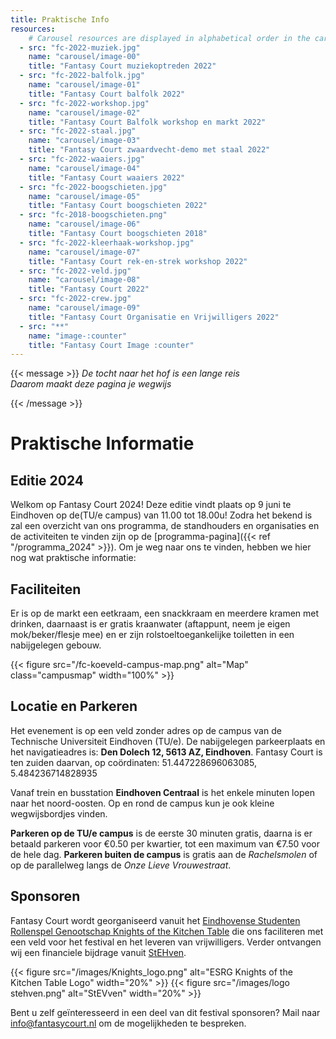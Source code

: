 ```yaml
---
title: Praktische Info
resources:
    # Carousel resources are displayed in alphabetical order in the carousel.
  - src: "fc-2022-muziek.jpg"
    name: "carousel/image-00"
    title: "Fantasy Court muziekoptreden 2022"
  - src: "fc-2022-balfolk.jpg"
    name: "carousel/image-01"
    title: "Fantasy Court balfolk 2022"
  - src: "fc-2022-workshop.jpg"
    name: "carousel/image-02"
    title: "Fantasy Court Balfolk workshop en markt 2022"
  - src: "fc-2022-staal.jpg"
    name: "carousel/image-03"
    title: "Fantasy Court zwaardvecht-demo met staal 2022"
  - src: "fc-2022-waaiers.jpg"
    name: "carousel/image-04"
    title: "Fantasy Court waaiers 2022"
  - src: "fc-2022-boogschieten.jpg"
    name: "carousel/image-05"
    title: "Fantasy Court boogschieten 2022"
  - src: "fc-2018-boogschieten.png"
    name: "carousel/image-06"
    title: "Fantasy Court boogschieten 2018"
  - src: "fc-2022-kleerhaak-workshop.jpg"
    name: "carousel/image-07"
    title: "Fantasy Court rek-en-strek workshop 2022"
  - src: "fc-2022-veld.jpg"
    name: "carousel/image-08"
    title: "Fantasy Court 2022"
  - src: "fc-2022-crew.jpg"
    name: "carousel/image-09"
    title: "Fantasy Court Organisatie en Vrijwilligers 2022"
  - src: "**"
    name: "image-:counter"
    title: "Fantasy Court Image :counter"
---
```


{{< message >}}
 _De tocht naar het hof is een lange reis_\
_Daarom maakt deze pagina je wegwijs_

{{< /message >}}

# Praktische Informatie

## Editie 2024
Welkom op Fantasy Court 2024! Deze editie vindt plaats op 9 juni te Eindhoven op de(TU/e campus) van 11.00 tot 18.00u! Zodra het bekend is zal een overzicht van ons programma, de standhouders en organisaties en de activiteiten te vinden zijn op de [programma-pagina]({{< ref "/programma_2024" >}}).  Om je weg naar ons te vinden, hebben we hier nog wat praktische informatie:
## Faciliteiten
Er is op de markt een eetkraam, een snackkraam en meerdere kramen met drinken, daarnaast is er gratis kraanwater (aftappunt, neem je eigen mok/beker/flesje mee) en er zijn rolstoeltoegankelijke toiletten in een nabijgelegen gebouw.

{{< figure src="/fc-koeveld-campus-map.png" alt="Map" class="campusmap" width="100%" >}}


## Locatie en Parkeren
Het evenement is op een veld zonder adres op de campus van de Technische Universiteit Eindhoven (TU/e). De nabijgelegen parkeerplaats en het navigatieadres is: **Den Dolech 12, 5613 AZ, Eindhoven**. Fantasy Court is ten zuiden daarvan, op coördinaten: 51.447228696063085, 5.484236714828935

Vanaf trein en busstation **Eindhoven Centraal** is het enkele minuten lopen naar het noord-oosten. Op en rond de campus kun je ook kleine wegwijsbordjes vinden.

**Parkeren op de TU/e campus** is de eerste 30 minuten gratis, daarna is er betaald parkeren voor €0.50 per kwartier, tot een maximum van €7.50 voor de hele dag. **Parkeren buiten de campus** is gratis aan de _Rachelsmolen_ of op de parallelweg langs de _Onze Lieve Vrouwestraat_.
## Sponsoren
Fantasy Court wordt georganiseerd vanuit het [Eindhovense Studenten Rollenspel Genootschap Knights of the Kitchen Table](https://kotkt.nl) die ons faciliteren met een veld voor het festival en het leveren van vrijwilligers. Verder ontvangen wij een financiele bijdrage vanuit [StEHven](https://stehven.nl).

{{< figure src="/images/Knights_logo.png" alt="ESRG Knights of the Kitchen Table Logo" width="20%" >}}
{{< figure src="/images/logo stehven.png" alt="StEVven" width="20%" >}}

Bent u zelf geïnteresseerd in een deel van dit festival sponsoren? Mail naar info@fantasycourt.nl om de mogelijkheden te bespreken.

